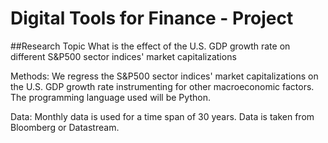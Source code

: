 # Digital Tools for Finance - Project

##Research Topic
What is the effect of the U.S. GDP growth rate on different S&P500 sector indices' market capitalizations

Methods:
We regress the S&P500 sector indices' market capitalizations on the U.S. GDP growth rate instrumenting for other macroeconomic factors. The programming language used will be Python.

Data:
Monthly data is used for a time span of 30 years. Data is taken from Bloomberg or Datastream.
